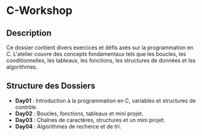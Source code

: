 # C-Workshop

## Description
Ce dossier contient divers exercices et défis axés sur la programmation en C. L'atelier couvre des concepts fondamentaux tels que les boucles, les conditionnelles, les tableaux, les fonctions, les structures de données et les algorithmes.

## Structure des Dossiers
- **Day01** : Introduction à la programmation en C, variables et structures de contrôle.
- **Day02** : Boucles, fonctions, tableaux et mini projet.
- **Day03** : Chaînes de caractères, structures et un mini projet.
- **Day04** : Algorithmes de recherce et de tri.
